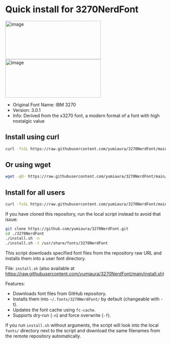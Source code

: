 # Quick install for 3270NerdFont

<img width="300" height="120" alt="image" src="https://github.com/user-attachments/assets/f9cf19ac-e35c-4510-ab67-023bb5f304b6" /> <img width="300" height="120" alt="image" src="https://github.com/user-attachments/assets/2710c436-5495-42a9-a580-ec8396b496a2" />

* Original Font Name: IBM 3270
* Version: 3.0.1
* Info: Derived from the x3270 font, a modern format of a font with high nostalgic value


## Install using curl
```bash
curl -fsSL https://raw.githubusercontent.com/yumiaura/3270NerdFont/main/install.sh | bash -s --
```

## Or using wget
```bash
wget -qO- https://raw.githubusercontent.com/yumiaura/3270NerdFont/main/install.sh | bash -s --
```

## Install for all users
```bash
curl -fsSL https://raw.githubusercontent.com/yumiaura/3270NerdFont/main/install.sh | sudo bash -s -- -t /usr/share/fonts/3270NerdFont
```

If you have cloned this repository, run the local script instead to avoid that issue:

```bash
git clone https://github.com/yumiaura/3270NerdFont.git
cd ./3270NerdFont
./install.sh -n
./install.sh -t /usr/share/fonts/3270NerdFont
```

This script downloads specified font files from the repository raw URL and installs them into a user font directory.

File: `install.sh` (also available at https://raw.githubusercontent.com/yumiaura/3270NerdFont/main/install.sh)

Features:
- Downloads font files from GitHub repository.
- Installs them into `~/.fonts/3270NerdFont/` by default (changeable with -t).
- Updates the font cache using `fc-cache`.
- Supports dry-run (`-n`) and force overwrite (`-f`).

If you run `install.sh` without arguments, the script will look into the local `fonts/` directory
next to the script and download the same filenames from the remote repository automatically.

